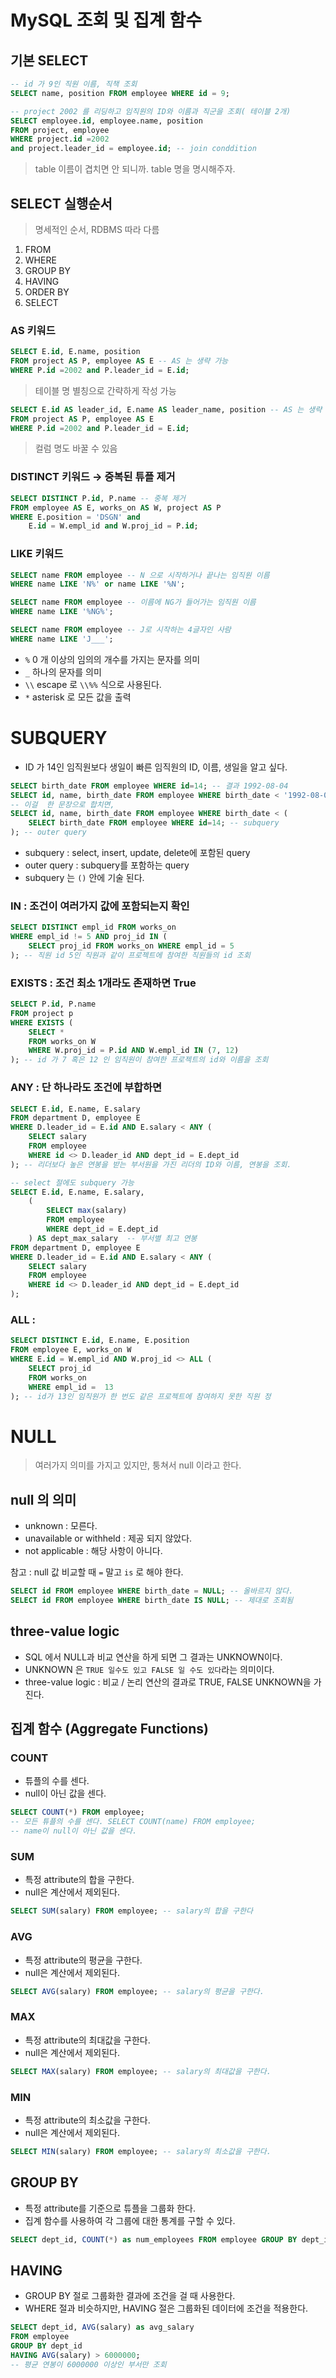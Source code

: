 # MySQL 조회 및 집계 함수

## 기본 SELECT

```sql
-- id 가 9인 직원 이름, 직책 조회
SELECT name, position FROM employee WHERE id = 9;
```

```sql
-- project 2002 를 리딩하고 임직원의 ID와 이름과 직군을 조회( 테이블 2개)
SELECT employee.id, employee.name, position
FROM project, employee
WHERE project.id =2002 
and project.leader_id = employee.id; -- join conddition
```

> table 이름이 겹치면 안 되니까. table 명을 명시해주자.

## SELECT 실행순서

> 명세적인 순서, RDBMS 따라 다름

1. FROM
2. WHERE
3. GROUP BY
4. HAVING
5. ORDER BY
6. SELECT

### AS 키워드

```sql
SELECT E.id, E.name, position
FROM project AS P, employee AS E -- AS 는 생략 가능
WHERE P.id =2002 and P.leader_id = E.id;
```

> 테이블 명 별칭으로 간략하게 작성 가능

```sql
SELECT E.id AS leader_id, E.name AS leader_name, position -- AS 는 생략 가능
FROM project AS P, employee AS E
WHERE P.id =2002 and P.leader_id = E.id;
```

> 컬럼 명도 바꿀 수 있음

### DISTINCT 키워드 → 중복된 튜플 제거

```sql
SELECT DISTINCT P.id, P.name -- 중복 제거
FROM employee AS E, works_on AS W, project AS P
WHERE E.position = 'DSGN' and
    E.id = W.empl_id and W.proj_id = P.id;
```

### LIKE 키워드

```sql
SELECT name FROM employee -- N 으로 시작하거나 끝나는 임직원 이름
WHERE name LIKE 'N%' or name LIKE '%N';

SELECT name FROM employee -- 이름에 NG가 들어가는 임직원 이름
WHERE name LIKE '%NG%';

SELECT name FROM employee -- J로 시작하는 4글자인 사람 
WHERE name LIKE 'J___';
```

- `%` 0 개 이상의 임의의 개수를 가지는 문자를 의미
- `_` 하나의 문자를 의미
- `\\` escape 로 `\\%%` 식으로 사용된다.
- `*` asterisk 로 모든 값을 출력

# SUBQUERY

- ID 가 14인 임직원보다 생일이 빠른 임직원의 ID, 이름, 생일을 알고 싶다.

```sql
SELECT birth_date FROM employee WHERE id=14; -- 결과 1992-08-04
SELECT id, name, birth_date FROM employee WHERE birth_date < '1992-08-04';
-- 이걸  한 문장으로 합치면,
SELECT id, name, birth_date FROM employee WHERE birth_date < (
    SELECT birth_date FROM employee WHERE id=14; -- subquery
); -- outer query
```

- subquery : select, insert, update, delete에 포함된 query
- outer query : subquery를 포함하는 query
- subquery 는 `()` 안에 기술 된다.

### IN : 조건이 여러가지 값에 포함되는지 확인

```sql
SELECT DISTINCT empl_id FROM works_on
WHERE empl_id != 5 AND proj_id IN (
    SELECT proj_id FROM works_on WHERE empl_id = 5
); -- 직원 id 5인 직원과 같이 프로젝트에 참여한 직원들의 id 조회
```

### EXISTS : 조건 최소 1개라도 존재하면 True

```sql
SELECT P.id, P.name
FROM project p
WHERE EXISTS (
    SELECT *
    FROM works_on W
    WHERE W.proj_id = P.id AND W.empl_id IN (7, 12)
); -- id 가 7 혹은 12 인 임직원이 참여한 프로젝트의 id와 이름을 조회 
```

### ANY : 단 하나라도 조건에 부합하면

```sql
SELECT E.id, E.name, E.salary
FROM department D, employee E
WHERE D.leader_id = E.id AND E.salary < ANY (
    SELECT salary
    FROM employee
    WHERE id <> D.leader_id AND dept_id = E.dept_id
); -- 리더보다 높은 연봉을 받는 부서원을 가진 리더의 ID와 이름, 연봉을 조회.

-- select 절에도 subquery 가능
SELECT E.id, E.name, E.salary,
    ( 
        SELECT max(salary)
        FROM employee
        WHERE dept_id = E.dept_id
    ) AS dept_max_salary  -- 부서별 최고 연봉
FROM department D, employee E
WHERE D.leader_id = E.id AND E.salary < ANY (
    SELECT salary
    FROM employee
    WHERE id <> D.leader_id AND dept_id = E.dept_id
);
```

### ALL :

```sql
SELECT DISTINCT E.id, E.name, E.position
FROM employee E, works_on W
WHERE E.id = W.empl_id AND W.proj_id <> ALL (
    SELECT proj_id
    FROM works_on
    WHERE empl_id =  13
); -- id가 13인 임직원가 한 번도 같은 프로젝트에 참여하지 못한 직원 정
```

# NULL

> 여러가지 의미를 가지고 있지만, 퉁쳐서 null 이라고 한다.

## null 의 의미

- unknown : 모른다.
- unavailable or withheld : 제공 되지 않았다.
- not applicable : 해당 사항이 아니다.

참고 : null 값 비교할 때 `=` 말고 `is` 로 해야 한다.

```sql
SELECT id FROM employee WHERE birth_date = NULL; -- 올바르지 않다.
SELECT id FROM employee WHERE birth_date IS NULL; -- 제대로 조회됨
```

## three-value logic

- SQL 에서 NULL과 비교 연산을 하게 되면 그 결과는 UNKNOWN이다.
- UNKNOWN 은 `TRUE 일수도 있고 FALSE 일 수도 있다`라는 의미이다.
- three-value logic : 비교 / 논리 연산의 결과로 TRUE, FALSE UNKNOWN을 가진다.

## 

## 집계 함수 (Aggregate Functions)

### COUNT

- 튜플의 수를 센다.
- null이 아닌 값을 센다.

```sql
SELECT COUNT(*) FROM employee; 
-- 모든 튜플의 수를 센다. SELECT COUNT(name) FROM employee; 
-- name이 null이 아닌 값을 센다.
```

### SUM

- 특정 attribute의 합을 구한다.
- null은 계산에서 제외된다.

```sql
SELECT SUM(salary) FROM employee; -- salary의 합을 구한다
```

### AVG

- 특정 attribute의 평균을 구한다.
- null은 계산에서 제외된다.

```sql
SELECT AVG(salary) FROM employee; -- salary의 평균을 구한다.
```

### MAX

- 특정 attribute의 최대값을 구한다.
- null은 계산에서 제외된다.

```sql
SELECT MAX(salary) FROM employee; -- salary의 최대값을 구한다.
```

### MIN

- 특정 attribute의 최소값을 구한다.
- null은 계산에서 제외된다.

```sql
SELECT MIN(salary) FROM employee; -- salary의 최소값을 구한다.
```

## GROUP BY

- 특정 attribute를 기준으로 튜플을 그룹화 한다.
- 집계 함수를 사용하여 각 그룹에 대한 통계를 구할 수 있다.

```sql
SELECT dept_id, COUNT(*) as num_employees FROM employee GROUP BY dept_id; -- 각 부서별 직원 수를 센다.
```

## HAVING

- GROUP BY 절로 그룹화한 결과에 조건을 걸 때 사용한다.
- WHERE 절과 비슷하지만, HAVING 절은 그룹화된 데이터에 조건을 적용한다.

```sql
SELECT dept_id, AVG(salary) as avg_salary 
FROM employee 
GROUP BY dept_id 
HAVING AVG(salary) > 6000000; 
-- 평균 연봉이 6000000 이상인 부서만 조회
```